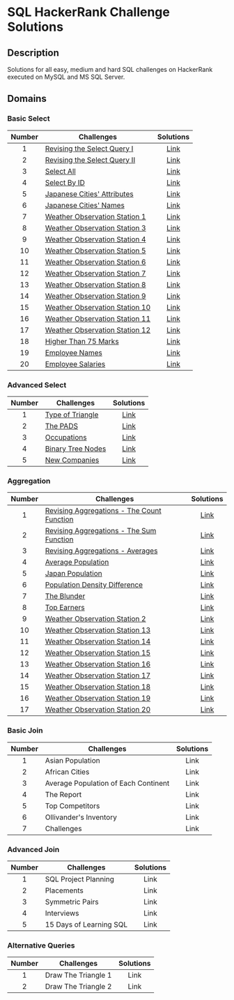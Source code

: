 # SQL HackerRank Challenge Solutions

## Description
Solutions for all easy, medium and hard SQL challenges on HackerRank executed on MySQL and MS SQL Server.

## Domains
### Basic Select

| Number| Challenges | Solutions|
| :---:| --- | :---: |
| 1 | [Revising the Select Query I](https://www.hackerrank.com/challenges/revising-the-select-query/problem) | [Link](https://github.com/qanhnn12/SQL-Hackerrank-Challenge-Solutions/blob/main/Basic%20Select/Revising-the-Select-Query-I.sql) |
| 2 | [Revising the Select Query II](https://www.hackerrank.com/challenges/revising-the-select-query-2/problem) | [Link](https://github.com/qanhnn12/SQL-Hackerrank-Challenge-Solutions/blob/main/Basic%20Select/Revising-the-Select-Query-II.sql) | 
| 3 | [Select All](https://www.hackerrank.com/challenges/select-all-sql/problem) | [Link](https://github.com/qanhnn12/SQL-Hackerrank-Challenge-Solutions/blob/main/Basic%20Select/Select-All.sql) |
| 4 | [Select By ID](https://www.hackerrank.com/challenges/select-by-id/problem) | [Link](https://github.com/qanhnn12/SQL-Hackerrank-Challenge-Solutions/blob/main/Basic%20Select/Select-By-ID.sql) | 
| 5 | [Japanese Cities' Attributes](https://www.hackerrank.com/challenges/japanese-cities-attributes/problem) | [Link](https://github.com/qanhnn12/SQL-Hackerrank-Challenge-Solutions/blob/main/Basic%20Select/Japanese-Cities'-Attributes.sql) | 
| 6 | [Japanese Cities' Names](https://www.hackerrank.com/challenges/japanese-cities-name/problem) | [Link](https://github.com/qanhnn12/SQL-Hackerrank-Challenge-Solutions/blob/main/Basic%20Select/Japanese-Cities'-Names.sql) | 
| 7 | [Weather Observation Station 1](https://www.hackerrank.com/challenges/weather-observation-station-1/problem) | [Link](https://github.com/qanhnn12/SQL-Hackerrank-Challenge-Solutions/blob/main/Basic%20Select/Weather-Observation-Station-1.sql) | 
| 8 | [Weather Observation Station 3](https://www.hackerrank.com/challenges/weather-observation-station-3/problem) | [Link](https://github.com/qanhnn12/SQL-Hackerrank-Challenge-Solutions/blob/main/Basic%20Select/Weather-Observation-Station-3.sql) | 
| 9 | [Weather Observation Station 4](https://www.hackerrank.com/challenges/weather-observation-station-4/problem) | [Link](https://github.com/qanhnn12/SQL-Hackerrank-Challenge-Solutions/blob/main/Basic%20Select/Weather-Observation-Station-4.sql) | 
| 10 | [Weather Observation Station 5](https://www.hackerrank.com/challenges/weather-observation-station-5/problem) | [Link](https://github.com/qanhnn12/SQL-Hackerrank-Challenge-Solutions/blob/main/Basic%20Select/Weather-Observation-Station-5.sql) | 
| 11 | [Weather Observation Station 6](https://www.hackerrank.com/challenges/weather-observation-station-6/problem) | [Link](https://github.com/qanhnn12/SQL-Hackerrank-Challenge-Solutions/blob/main/Basic%20Select/Weather-Observation-Station-6.sql) | 
| 12 | [Weather Observation Station 7](https://www.hackerrank.com/challenges/weather-observation-station-7/problem) | [Link](https://github.com/qanhnn12/SQL-Hackerrank-Challenge-Solutions/blob/main/Basic%20Select/Weather-Observation-Station-7.sql) | 
| 13 | [Weather Observation Station 8](https://www.hackerrank.com/challenges/weather-observation-station-8/problem) | [Link](https://github.com/qanhnn12/SQL-Hackerrank-Challenge-Solutions/blob/main/Basic%20Select/Weather-Observation-Station-8.sql) | 
| 14 | [Weather Observation Station 9](https://www.hackerrank.com/challenges/weather-observation-station-9/problem) | [Link](https://github.com/qanhnn12/SQL-Hackerrank-Challenge-Solutions/blob/main/Basic%20Select/Weather-Observation-Station-9.sql) | 
| 15 | [Weather Observation Station 10](https://www.hackerrank.com/challenges/weather-observation-station-10/problem) | [Link](https://github.com/qanhnn12/SQL-Hackerrank-Challenge-Solutions/blob/main/Basic%20Select/Weather-Observation-Station-10.sql) | 
| 16 | [Weather Observation Station 11](https://www.hackerrank.com/challenges/weather-observation-station-11/problem) | [Link](https://github.com/qanhnn12/SQL-Hackerrank-Challenge-Solutions/blob/main/Basic%20Select/Weather-Observation-Station-11.sql) | 
| 17 | [Weather Observation Station 12](https://www.hackerrank.com/challenges/weather-observation-station-12/problem) | [Link](https://github.com/qanhnn12/SQL-Hackerrank-Challenge-Solutions/blob/main/Basic%20Select/Weather-Observation-Station-12.sql) | 
| 18 | [Higher Than 75 Marks](https://www.hackerrank.com/challenges/more-than-75-marks/problem) | [Link](https://github.com/qanhnn12/SQL-Hackerrank-Challenge-Solutions/blob/main/Basic%20Select/Higher-Than-75-Marks.sql) | 
| 19 | [Employee Names](https://www.hackerrank.com/challenges/name-of-employees/problem) | [Link](https://github.com/qanhnn12/SQL-Hackerrank-Challenge-Solutions/blob/main/Basic%20Select/Employee-Names.sql) | 
| 20 | [Employee Salaries](https://www.hackerrank.com/challenges/salary-of-employees/problem) | [Link](https://github.com/qanhnn12/SQL-Hackerrank-Challenge-Solutions/blob/main/Basic%20Select/Employee-Salaries.sql) |


### Advanced Select

| Number| Challenges | Solutions|
| :---:| --- | :---: | 
| 1 | [Type of Triangle](https://www.hackerrank.com/challenges/what-type-of-triangle/problem) | [Link](https://github.com/qanhnn12/SQL-Hackerrank-Challenge-Solutions/blob/main/Advanced%20Select/Type-of-Triangle.sql) | 
| 2 | [The PADS](https://www.hackerrank.com/challenges/the-pads/problem) | [Link](https://github.com/qanhnn12/SQL-Hackerrank-Challenge-Solutions/blob/main/Advanced%20Select/The-PADS.sql) |
| 3 | [Occupations](https://www.hackerrank.com/challenges/occupations/problem) | [Link](https://github.com/qanhnn12/SQL-Hackerrank-Challenge-Solutions/blob/main/Advanced%20Select/Occupations.sql) | 
| 4 | [Binary Tree Nodes](https://www.hackerrank.com/challenges/binary-search-tree-1/problem) | [Link](https://github.com/qanhnn12/SQL-Hackerrank-Challenge-Solutions/blob/main/Advanced%20Select/Binary-Tree-Nodes.sql) | 
| 5 | [New Companies](https://www.hackerrank.com/challenges/the-company/problem) | [Link](https://github.com/qanhnn12/SQL-Hackerrank-Challenge-Solutions/blob/main/Advanced%20Select/New-Companies.sql) | 

### Aggregation

| Number| Challenges | Solutions|
| :---:| --- | :---: | 
| 1 | [Revising Aggregations - The Count Function](https://www.hackerrank.com/challenges/revising-aggregations-the-count-function/problem) | [Link](https://github.com/qanhnn12/SQL-Hackerrank-Challenge-Solutions/blob/main/Aggregation/Revising-Aggregations-The-Count-Function.sql) | 
| 2 | [Revising Aggregations - The Sum Function](https://www.hackerrank.com/challenges/revising-aggregations-sum/problem) | [Link](https://github.com/qanhnn12/SQL-Hackerrank-Challenge-Solutions/blob/main/Aggregation/Revising-Aggregations-The-Sum-Function.sql) | 
| 3 | [Revising Aggregations - Averages](https://www.hackerrank.com/challenges/revising-aggregations-the-average-function/problem) | [Link](https://github.com/qanhnn12/SQL-Hackerrank-Challenge-Solutions/blob/main/Aggregation/Revising-Aggregations-Averages.sql) |
| 4 | [Average Population](https://www.hackerrank.com/challenges/average-population/problem) | [Link](https://github.com/qanhnn12/SQL-Hackerrank-Challenge-Solutions/blob/main/Aggregation/Average-Population.sql) |
| 5 | [Japan Population](https://www.hackerrank.com/challenges/japan-population/problem) | [Link](https://github.com/qanhnn12/SQL-Hackerrank-Challenge-Solutions/blob/main/Aggregation/Japan-Population.sql) | 
| 6 | [Population Density Difference](https://www.hackerrank.com/challenges/population-density-difference/problem) | [Link](https://github.com/qanhnn12/SQL-Hackerrank-Challenge-Solutions/blob/main/Aggregation/Population-Density-Difference.sql) |
| 7 | [The Blunder](https://www.hackerrank.com/challenges/the-blunder/problem) | [Link](https://github.com/qanhnn12/SQL-Hackerrank-Challenge-Solutions/blob/main/Aggregation/The-Blunder.sql) |
| 8 | [Top Earners](https://www.hackerrank.com/challenges/earnings-of-employees/problem) | [Link](https://github.com/qanhnn12/SQL-Hackerrank-Challenge-Solutions/blob/main/Aggregation/Top-Earners.sql) | 
| 9 | [Weather Observation Station 2](https://www.hackerrank.com/challenges/weather-observation-station-2/problem) | [Link](https://github.com/qanhnn12/SQL-Hackerrank-Challenge-Solutions/blob/main/Aggregation/Weather-Observation-Station-2.sql) | 
| 10 | [Weather Observation Station 13](https://www.hackerrank.com/challenges/weather-observation-station-13/problem) | [Link](https://github.com/qanhnn12/SQL-Hackerrank-Challenge-Solutions/blob/main/Aggregation/Weather-Observation-Station-13.sql) | 
| 11 | [Weather Observation Station 14](https://www.hackerrank.com/challenges/weather-observation-station-14/problem) | [Link](https://github.com/qanhnn12/SQL-Hackerrank-Challenge-Solutions/blob/main/Aggregation/Weather-Observation-Station-14.sql) | 
| 12 | [Weather Observation Station 15](https://www.hackerrank.com/challenges/weather-observation-station-15/problem) | [Link](https://github.com/qanhnn12/SQL-Hackerrank-Challenge-Solutions/blob/main/Aggregation/Weather-Observation-Station-15.sql) |
| 13 | [Weather Observation Station 16](https://www.hackerrank.com/challenges/weather-observation-station-16/problem) | [Link](https://github.com/qanhnn12/SQL-Hackerrank-Challenge-Solutions/blob/main/Aggregation/Weather-Observation-Station-16.sql) | 
| 14 | [Weather Observation Station 17](https://www.hackerrank.com/challenges/weather-observation-station-17/problem) | [Link](https://github.com/qanhnn12/SQL-Hackerrank-Challenge-Solutions/blob/main/Aggregation/Weather-Observation-Station-17.sql) | 
| 15 | [Weather Observation Station 18](https://www.hackerrank.com/challenges/weather-observation-station-18/problem) | [Link](https://github.com/qanhnn12/SQL-Hackerrank-Challenge-Solutions/blob/main/Aggregation/Weather-Observation-Station-18.sql) | 
| 16 | [Weather Observation Station 19](https://www.hackerrank.com/challenges/weather-observation-station-19/problem) | [Link](https://github.com/qanhnn12/SQL-Hackerrank-Challenge-Solutions/blob/main/Aggregation/Weather-Observation-Station-19.sql) | 
| 17 | [Weather Observation Station 20](https://www.hackerrank.com/challenges/weather-observation-station-20/problem) | [Link](https://github.com/qanhnn12/SQL-Hackerrank-Challenge-Solutions/blob/main/Aggregation/Weather-Observation-Station-20.sql) | 

### Basic Join

| Number| Challenges | Solutions |
| :---:| --- | :---: | 
| 1 | Asian Population | Link | 
| 2 | African Cities | Link |
| 3 | Average Population of Each Continent | Link |
| 4 | The Report| Link | 
| 5 | Top Competitors| Link |
| 6 | Ollivander's Inventory | Link |
| 7 | Challenges | Link | 

### Advanced Join

| Number| Challenges | Solutions |
| :---:| --- | :---: |
| 1 | SQL Project Planning | Link | 
| 2 | Placements| Link | 
| 3 | Symmetric Pairs | Link | 
| 4 | Interviews | Link |
| 5 | 15 Days of Learning SQL| Link |

### Alternative Queries

| Number| Challenges |Solutions|
| :---:| --- | :---: | 
| 1 | Draw The Triangle 1 | Link | 
| 2 | Draw The Triangle 2 | Link | 
